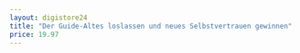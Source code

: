 ```yaml
---
layout: digistore24
title: "Der Guide-Altes loslassen und neues Selbstvertrauen gewinnen"
price: 19.97
---
```

